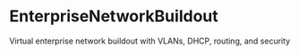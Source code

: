 # EnterpriseNetworkBuildout
Virtual enterprise network buildout with VLANs, DHCP, routing, and security

